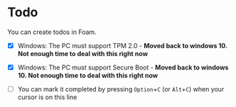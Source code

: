 # Todo

You can create todos in Foam.

- [x] Windows: The PC must support TPM 2.0 - **Moved back to windows 10.  Not enough time to deal with this right now**
- [x] Windows: The PC must support Secure Boot - **Moved back to windows 10.  Not enough time to deal with this right now**

- [ ] You can mark it completed by pressing `Option`+`C` (or `Alt`+`C`) when your cursor is on this line
